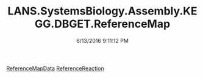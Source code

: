 ﻿---
title: LANS.SystemsBiology.Assembly.KEGG.DBGET.ReferenceMap
date: 6/13/2016 9:11:12 PM
---

[ReferenceMapData](T-LANS.SystemsBiology.Assembly.KEGG.DBGET.ReferenceMap.ReferenceMapData.html)
[ReferenceReaction](T-LANS.SystemsBiology.Assembly.KEGG.DBGET.ReferenceMap.ReferenceReaction.html)
